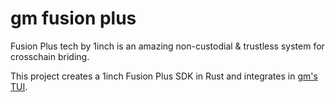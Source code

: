 # gm fusion plus

Fusion Plus tech by 1inch is an amazing non-custodial & trustless system for crosschain briding.

This project creates a 1inch Fusion Plus SDK in Rust and integrates in [gm's TUI](https://github.com/zemse/gm).